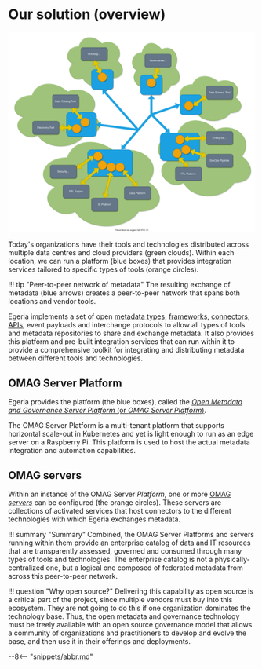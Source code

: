 <!-- SPDX-License-Identifier: CC-BY-4.0 -->
<!-- Copyright Contributors to the Egeria project. -->

# Our solution (overview)

![Distrubted operation](egeria-distributed-operation.svg)

Today's organizations have their tools and technologies distributed across multiple data centres and cloud providers (green clouds). Within each location, we can run a platform (blue boxes) that provides integration services tailored to specific types of tools (orange circles).

!!! tip "Peer-to-peer network of metadata"
    The resulting exchange of metadata (blue arrows) creates a peer-to-peer network that spans both locations and vendor tools.

Egeria implements a set of open [metadata types](/egeria-docs/types), [frameworks](/egeria-docs/frameworks/alf), [connectors](/egeria-docs/connectors), [APIs](/egeria-docs/services/omrs), event payloads and interchange protocols to allow all types of tools and metadata repositories to share and exchange metadata. It also provides this platform and pre-built integration services that can run within it to provide a comprehensive toolkit for integrating and distributing metadata between different tools and technologies.

## OMAG Server Platform

Egeria provides the platform (the blue boxes), called the [*Open Metadata and Governance Server Platform* (or *OMAG Server Platform*)](/egeria-docs/concepts/omag-server-platform).

The OMAG Server Platform is a multi-tenant platform that supports horizontal scale-out in Kubernetes and yet is light enough to run as an edge server on a Raspberry Pi. This platform is used to host the actual metadata integration and automation capabilities.

## OMAG servers

Within an instance of the OMAG Server *Platform*, one or more [OMAG *servers*](/egeria-docs/concepts/omag-server) can be configured (the orange circles). These servers are collections of activated services that host connectors to the different technologies with which Egeria exchanges metadata.

!!! summary "Summary"
    Combined, the OMAG Server Platforms and servers running within them provide an enterprise catalog of data and IT resources that are transparently assessed, governed and consumed through many types of tools and technologies. The enterprise catalog is not a physically-centralized one, but a logical one composed of federated metadata from across this peer-to-peer network.

!!! question "Why open source?"
    Delivering this capability as open source is a critical part of the project, since multiple vendors must buy into this ecosystem. They are not going to do this if one organization dominates the technology base. Thus, the open metadata and governance technology must be freely available with an open source governance model that allows a community of organizations and practitioners to develop and evolve the base, and then use it in their offerings and deployments.

--8<-- "snippets/abbr.md"
